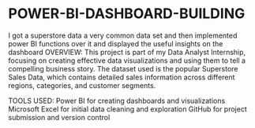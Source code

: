 # POWER-BI-DASHBOARD-BUILDING
 I got a superstore data a very common data set and then implemented power BI functions over it and displayed the useful insights on the dashboard
OVERVIEW:
This project is part of my Data Analyst Internship, focusing on creating effective data visualizations and using them to tell a compelling business story. The dataset used is the popular Superstore Sales Data, which contains detailed sales information across different regions, categories, and customer segments.

TOOLS USED:
Power BI for creating dashboards and visualizations
Microsoft Excel for initial data cleaning and exploration
GitHub for project submission and version control
